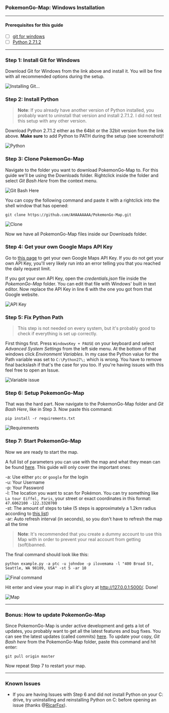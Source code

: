 ### PokemonGo-Map: Windows Installation

---

#### Prerequisites for this guide
- [ ] [git for windows](https://git-for-windows.github.io/)
- [ ] [Python 2.7.1.2](https://www.python.org/downloads/release/python-2712/)

---

### Step 1: Install Git for Windows
Download Git for Windows from the link above and install it. You will be fine with all recommended options during the setup.

![Installing Git...](https://i.imgur.com/BRCsqTv.png)

### Step 2: Install Python

> **Note**: If you already have another version of Python installed, you probably want to uninstall that version and install 2.7.1.2. I did not test this setup with any other version.

Download Python 2.7.1.2 either as the 64bit or the 32bit version from the link above. **Make sure** to add Python to PATH during the setup (see screenshot)!

![Python](https://i.imgur.com/BagNkfw.png)

### Step 3: Clone PokemonGo-Map

Navigate to the folder you want to download PokemonGo-Map to. For this guide we'll be using the Downloads folder. Rightclick inside the folder and select *Git Bash Here* from the context menu.

![Git Bash Here](http://i.imgur.com/oTkVzsB.png)

You can copy the following command and paste it with a rightclick into the shell window that has opened:

`git clone https://github.com/AHAAAAAAA/PokemonGo-Map.git`

![Clone](https://i.imgur.com/5xUhQOM.png)

Now we have all PokemonGo-Map files inside our Downloads folder.

### Step 4: Get your own Google Maps API Key

Go to [this page](https://console.developers.google.com/flows/enableapi?apiid=maps_backend,geocoding_backend,directions_backend,distance_matrix_backend,elevation_backend,places_backend&keyType=CLIENT_SIDE&reusekey=true) to get your own Google Maps API Key. If you do not get your own API Key, you'll very likely run into an error telling you that you reached the daily request limit.

If you got your own API Key, open the *credentials.json* file inside the *PokemonGo-Map* folder. You can edit that file with Windows' built in text editor. Now replace the API Key in line 6 with the one you got from that Google website.

![API Key](http://i.imgur.com/IjD509D.png)

### Step 5: Fix Python Path

> This step is not needed on every system, but it's probably good to check if everything is set up correctly.

First things first. Press `WindowsKey + PAUSE` on your keyboard and select *Advanced System Settings* from the left side menu. At the bottom of that windows click *Environment Variables*. In my case the Python value for the Path variable was set to `C:\Python27\;` which is wrong. You have to remove final backslash if that's the case for you too. If you're having issues with this feel free to open an Issue.

![Variable issue](http://i.imgur.com/2LeOviQ.png)  

### Step 6: Setup PokemonGo-Map

That was the hard part. Now navigate to the PokemonGo-Map folder and *Git Bash Here*, like in Step 3. Now paste this command:

`pip install -r requirements.txt`

![Requirements](https://i.imgur.com/6p6uzHB.png)

### Step 7: Start PokemonGo-Map

Now we are ready to start the map.

A full list of parameters you can use with the map and what they mean can be found [here](https://github.com/AHAAAAAAA/PokemonGo-Map#usage). This guide will only cover the important ones:

-a: Use either `ptc` or `google` for the login  
-u: Your Username  
-p: Your Password  
-l: The location you want to scan for Pokémon. You can try something like `La tour Eiffel, Paris`, your street or exact coordinates in this format: `47.6062100 -122.3320700`  
-st: The amount of steps to take (5 steps is approximately a 1.2km radius according to [this list](https://github.com/AHAAAAAAA/PokemonGo-Map#usage))  
-ar: Auto refresh interval (in seconds), so you don't have to refresh the map all the time  

> **Note**: It's recommended that you create a dummy account to use this Map with in order to prevent your real account from getting (soft)banned.

The final command should look like this:

`python example.py -a ptc -u johndoe -p ilovemama -l "400 Broad St, Seattle, WA 98109, USA" -st 5 -ar 10`

![Final command](https://i.imgur.com/axKgvEI.png)

Hit enter and view your map in all it's glory at http://127.0.0.1:5000/. Done!

![Map](http://i.imgur.com/EBkRhvZ.png)

---

### Bonus: How to update PokemonGo-Map
Since PokemonGo-Map is under active development and gets a lot of updates, you probably want to get all the latest features and bug fixes. You can see the latest updates (called commits) [here](https://github.com/AHAAAAAAA/PokemonGo-Map/commits/master). To update your copy, *Git Bash here* from the PokemonGo-Map folder, paste this command and hit enter:

`git pull origin master`

Now repeat Step 7 to restart your map.

---

### Known Issues

- If you are having Issues with Step 6 and did not install Python on your C: drive, try uninstalling and reinstalling Python on C: before opening an issue (thanks @[RicarFox](https://github.com/RicarFox/)).
